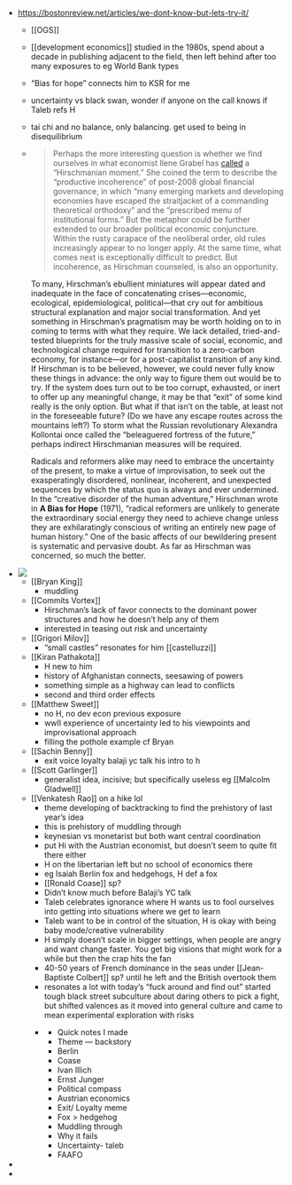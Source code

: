 - https://bostonreview.net/articles/we-dont-know-but-lets-try-it/
    - [[OGS]]
    - [[development economics]] studied in the 1980s, spend about a decade in publishing adjacent to the field, then left behind after too many exposures to eg World Bank types
    - “Bias for hope” connects him to KSR for me
    - uncertainty vs black swan, wonder if anyone on the call knows if Taleb refs H
    - tai chi and no balance, only balancing. get used to being in disequilibrium 
    - > Perhaps the more interesting question is whether we find ourselves in what economist Ilene Grabel has [called](https://mitpress.mit.edu/books/when-things-dont-fall-apart) a “Hirschmanian moment.” She coined the term to describe the “productive incoherence” of post-2008 global financial governance, in which “many emerging markets and developing economies have escaped the straitjacket of a commanding theoretical orthodoxy” and the “prescribed menu of institutional forms.” But the metaphor could be further extended to our broader political economic conjuncture. Within the rusty carapace of the neoliberal order, old rules increasingly appear to no longer apply. At the same time, what comes next is exceptionally difficult to predict. But incoherence, as Hirschman counseled, is also an opportunity.
      
      To many, Hirschman’s ebullient miniatures will appear dated and inadequate in the face of concatenating crises—economic, ecological, epidemiological, political—that cry out for ambitious structural explanation and major social transformation. And yet something in Hirschman’s pragmatism may be worth holding on to in coming to terms with what they require. We lack detailed, tried-and-tested blueprints for the truly massive scale of social, economic, and technological change required for transition to a zero-carbon economy, for instance—or for a post-capitalist transition of any kind. If Hirschman is to be believed, however, we could never fully know these things in advance: the only way to figure them out would be to try. If the system does turn out to be too corrupt, exhausted, or inert to offer up any meaningful change, it may be that “exit” of some kind really is the only option. But what if that isn’t on the table, at least not in the foreseeable future? (Do we have any escape routes across the mountains left?) To storm what the Russian revolutionary Alexandra Kollontai once called the “beleaguered fortress of the future,” perhaps indirect Hirschmanian measures will be required.
      
      Radicals and reformers alike may need to embrace the uncertainty of the present, to make a virtue of improvisation, to seek out the exasperatingly disordered, nonlinear, incoherent, and unexpected sequences by which the status quo is always and ever undermined. In the “creative disorder of the human adventure,” Hirschman wrote in __A Bias for Hope__ (1971), “radical reformers are unlikely to generate the extraordinary social energy they need to achieve change unless they are exhilaratingly conscious of writing an entirely new page of human history.” One of the basic affects of our bewildering present is systematic and pervasive doubt. As far as Hirschman was concerned, so much the better.
- ![](https://firebasestorage.googleapis.com/v0/b/firescript-577a2.appspot.com/o/imgs%2Fapp%2FArtOfGig%2FCt_Up8Er3W.jpeg?alt=media&token=9e2f67ad-f1c9-4215-a0a4-39cfd955f91e)
    - [[Bryan King]]
        - muddling
    - [[Commits Vortex]]
        - Hirschman’s lack of favor connects to the dominant power structures and how he doesn’t help any of them
        - interested in teasing out  risk and uncertainty
    - [[Grigori Milov]]
        - “small castles” resonates for him [[castelluzzi]]
    - [[Kiran Pathakota]]
        - H new to him
        - history of Afghanistan connects, seesawing of powers
        - something simple as a highway can lead to conflicts
        - second and third order effects
    - [[Matthew Sweet]]
        - no H, no dev econ previous exposure
        - wwII experience of uncertainty led to his viewpoints and improvisational approach
        - filling the pothole example cf Bryan
    - [[Sachin Benny]] 
        - exit voice loyalty balaji yc talk his intro to h
    - [[Scott Garlinger]] 
        - generalist idea, incisive; but specifically useless eg [[Malcolm Gladwell]]
    - [[Venkatesh Rao]] on a hike lol
        - theme developing of backtracking to find the prehistory of last year’s idea
        - this is prehistory of muddling through
        - keynesian vs monetarist but both want central coordination
        - put Hi with the Austrian economist, but doesn’t seem to quite fit there either
        - H on the libertarian left but no school of economics there
        - eg Isaiah Berlin fox and hedgehogs, H def a fox
        - [[Ronald Coase]] sp?
        - Didn’t know much before Balaji’s YC talk
        - Taleb celebrates ignorance where H wants us to fool ourselves into getting into situations where we get to learn
        - Taleb want to be in control of the situation, H is okay with being baby mode/creative vulnerability
        - H simply doesn’t scale in bigger settings, when people are angry and want change faster. You get big visions that might work for a while but then the crap hits the fan
        - 40-50 years of French dominance in the seas under [[Jean-Baptiste Colbert]] sp? until he left and the British overtook them
        - resonates a lot with today’s “fuck around and find out” started tough black street subculture about daring others to pick a fight, but shifted valences as it moved into general culture and came to mean experimental exploration with risks
        - > 
            - Quick notes I made 
            - Theme — backstory 
            - Berlin
            - Coase
            - Ivan Illich
            - Ernst Junger
            - Political compass
            - Austrian economics
            - Exit/ Loyalty meme
            - Fox > hedgehog
            - Muddling through
            - Why it fails
            - Uncertainty- taleb
            - FAAFO
- 
- 
